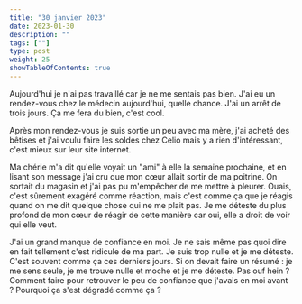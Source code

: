 ```yaml
---
title: "30 janvier 2023"
date: 2023-01-30
description: ""
tags: [""]
type: post
weight: 25
showTableOfContents: true
---
```


Aujourd'hui je n'ai pas travaillé car je ne me sentais pas bien. J'ai eu un rendez-vous chez le médecin aujourd'hui, quelle chance. J'ai un arrêt de trois jours. Ça me fera du bien, c'est cool.

Après mon rendez-vous je suis sortie un peu avec ma mère, j'ai acheté des bêtises et j'ai voulu faire les soldes chez Celio mais y a rien d'intéressant, c'est mieux sur leur site internet.

Ma chérie m'a dit qu'elle voyait un "ami" à elle la semaine prochaine, et en lisant son message j'ai cru que mon cœur allait sortir de ma poitrine. On sortait du magasin et j'ai pas pu m'empêcher de me mettre à pleurer. Ouais, c'est sûrement exagéré comme réaction, mais c'est comme ça que je réagis quand on me dit quelque chose qui ne me plait pas. Je me déteste du plus profond de mon cœur de réagir de cette manière car oui, elle a droit de voir qui elle veut.

J'ai un grand manque de confiance en moi. Je ne sais même pas quoi dire en fait tellement c'est ridicule de ma part. Je suis trop nulle et je me déteste. C'est souvent comme ça ces derniers jours. Si on devait faire un résumé : je me sens seule, je me trouve nulle et moche et je me déteste. Pas ouf hein ? Comment faire pour retrouver le peu de confiance que j'avais en moi avant ? Pourquoi ça s'est dégradé comme ça ?